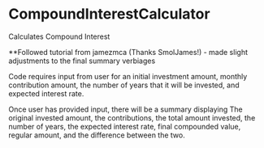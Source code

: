 # CompoundInterestCalculator
 Calculates Compound Interest

**Followed tutorial from jamezmca (Thanks SmolJames!) - made slight adjustments to the final summary verbiages

Code requires input from user for an initial investment amount, monthly contribution amount, the number of years that it will be invested, and expected interest rate.

Once user has provided input, there will be a summary displaying The original invested amount, the contributions, the total amount invested, the number of years, the expected interest rate, final compounded value, regular amount, and the difference between the two. 
